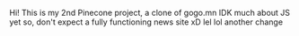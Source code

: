 Hi! This is my 2nd Pinecone project, a clone of gogo.mn
IDK much about JS yet so, don't expect a fully functioning news site xD
lel
lol
another change 
